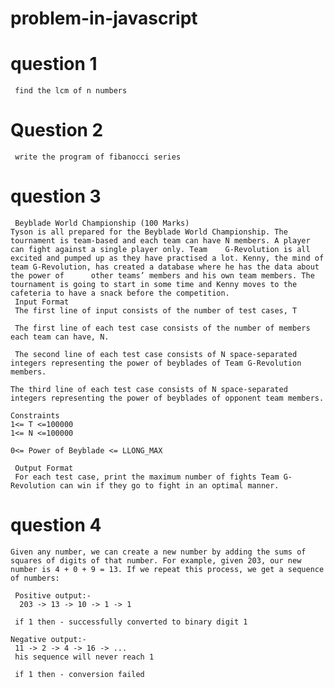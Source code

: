 # problem-in-javascript

# question 1 
     find the lcm of n numbers 
     
# Question 2
     write the program of fibanocci series
# question 3
     Beyblade World Championship (100 Marks)
    Tyson is all prepared for the Beyblade World Championship. The tournament is team-based and each team can have N members. A player can fight against a single player only. Team    G-Revolution is all excited and pumped up as they have practised a lot. Kenny, the mind of team G-Revolution, has created a database where he has the data about the power of      other teams’ members and his own team members. The tournament is going to start in some time and Kenny moves to the cafeteria to have a snack before the competition.
     Input Format
     The first line of input consists of the number of test cases, T

     The first line of each test case consists of the number of members each team can have, N.

     The second line of each test case consists of N space-separated integers representing the power of beyblades of Team G-Revolution members.

    The third line of each test case consists of N space-separated integers representing the power of beyblades of opponent team members.

    Constraints
    1<= T <=100000
    1<= N <=100000

    0<= Power of Beyblade <= LLONG_MAX

     Output Format
     For each test case, print the maximum number of fights Team G-Revolution can win if they go to fight in an optimal manner.

# question 4
    Given any number, we can create a new number by adding the sums of squares of digits of that number. For example, given 203, our new number is 4 + 0 + 9 = 13. If we repeat this process, we get a sequence of numbers:

     Positive output:-
      203 -> 13 -> 10 -> 1 -> 1

     if 1 then - successfully converted to binary digit 1

    Negative output:-
     11 -> 2 -> 4 -> 16 -> ...
     his sequence will never reach 1

     if 1 then - conversion failed
 
